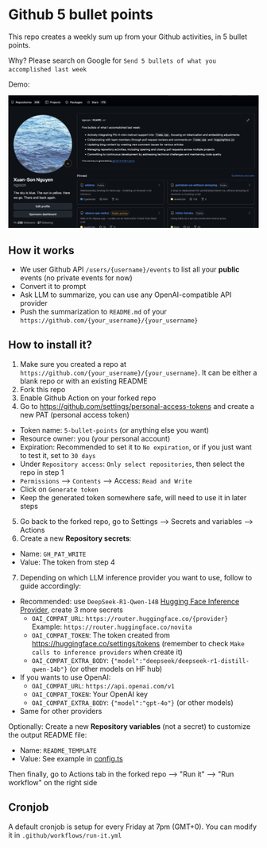 # Github 5 bullet points

This repo creates a weekly sum up from your Github activities, in 5 bullet points.

Why? Please search on Google for `Send 5 bullets of what you accomplished last week`

Demo:

![demo](./demo.png)

## How it works

- We user Github API `/users/{username}/events` to list all your **public** events (no private events for now)
- Convert it to prompt
- Ask LLM to summarize, you can use any OpenAI-compatible API provider
- Push the summarization to `README.md` of your `https://github.com/{your_username}/{your_username}`

## How to install it?

1. Make sure you created a repo at `https://github.com/{your_username}/{your_username}`. It can be either a blank repo or with an existing README
2. Fork this repo
3. Enable Github Action on your forked repo
4. Go to https://github.com/settings/personal-access-tokens and create a new PAT (personal access token)
  - Token name: `5-bullet-points` (or anything else you want)
  - Resource owner: you (your personal account)
  - Expiration: Recommended to set it to `No expiration`, or if you just want to test it, set to `30 days`
  - Under `Repository access`: `Only select repositories`, then select the repo in step 1
  - `Permissions` --> `Contents` --> Access: `Read and Write`
  - Click on `Generate token`
  - Keep the generated token somewhere safe, will need to use it in later steps
5. Go back to the forked repo, go to Settings --> Secrets and variables --> Actions
6. Create a new **Repository secrets**:
  - Name: `GH_PAT_WRITE`
  - Value: The token from step 4
7. Depending on which LLM inference provider you want to use, follow to guide accordingly:
  - Recommended: use `DeepSeek-R1-Qwen-14B` [Hugging Face Inference Provider](https://huggingface.co/blog/inference-providers), create 3 more secrets
    - `OAI_COMPAT_URL`: `https://router.huggingface.co/{provider}`  
      Example: `https://router.huggingface.co/novita`
    - `OAI_COMPAT_TOKEN`: The token created from https://huggingface.co/settings/tokens (remember to check `Make calls to inference providers` when create it)
    - `OAI_COMPAT_EXTRA_BODY`: `{"model":"deepseek/deepseek-r1-distill-qwen-14b"}` (or other models on HF hub)
  - If you wants to use OpenAI:
    - `OAI_COMPAT_URL`: `https://api.openai.com/v1`
    - `OAI_COMPAT_TOKEN`: Your OpenAI key
    - `OAI_COMPAT_EXTRA_BODY`: `{"model":"gpt-4o"}` (or other models)
  - Same for other providers

Optionally: Create a new **Repository variables** (not a secret) to customize the output README file:
- Name: `README_TEMPLATE`
- Value: See example in [config.ts](./config.ts)

Then finally, go to Actions tab in the forked repo --> "Run it" --> "Run workflow" on the right side

## Cronjob

A default cronjob is setup for every Friday at 7pm (GMT+0). You can modify it in `.github/workflows/run-it.yml`
